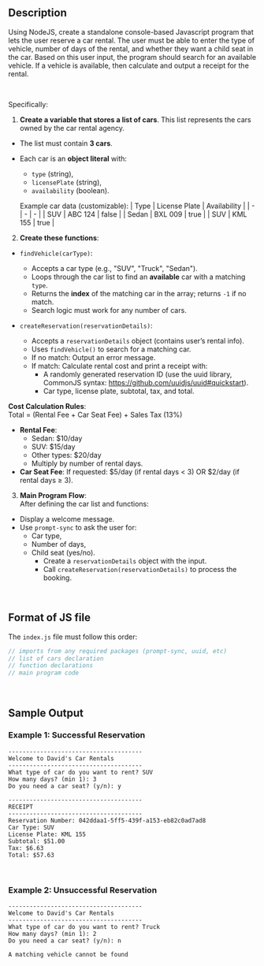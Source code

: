 ## Description

Using NodeJS, create a standalone console-based Javascript program that lets the user reserve a car rental.
The user must be able to enter the type of vehicle, number of days of the rental, and whether they want a
child seat in the car. Based on this user input, the program should search for an available vehicle. If a
vehicle is available, then calculate and output a receipt for the rental.

<br> 

Specifically:

1. **Create a variable that stores a list of cars**. This list represents the cars owned by the car rental agency. 
* The list must contain **3 cars**. 
* Each car is an **object literal** with: 
  * `type` (string), <br>
  * `licensePlate` (string), <br>
  * `availability` (boolean). <br>

  Example car data (customizable):
  | Type | License Plate | Availability |
  | - | - | - |
  | SUV	| ABC 124	| false |
  | Sedan	| BXL 009 |	true |
  | SUV	| KML 155	| true |
  <br>
  
2. **Create these functions**:
* `findVehicle(carType)`:
  * Accepts a car type (e.g., "SUV", "Truck", "Sedan").
  * Loops through the car list to find an **available** car with a matching `type`.
  * Returns the **index** of the matching car in the array; returns `-1` if no match.
  * Search logic must work for any number of cars.

* `createReservation(reservationDetails)`:
  * Accepts a `reservationDetails` object (contains user’s rental info).
  * Uses `findVehicle()` to search for a matching car.
  * If no match: Output an error message.
  * If match: Calculate rental cost and print a receipt with:
    * A randomly generated reservation ID (use the uuid library, CommonJS syntax: https://github.com/uuidjs/uuid#quickstart).
    * Car type, license plate, subtotal, tax, and total.

**Cost Calculation Rules**: <br>
Total = (Rental Fee + Car Seat Fee) + Sales Tax (13%)

* **Rental Fee**:
  * Sedan: $10/day
  * SUV: $15/day
  * Other types: $20/day
  * Multiply by number of rental days.
* **Car Seat Fee**: If requested: $5/day (if rental days < 3) OR $2/day (if rental days ≥ 3). <br>

3. **Main Program Flow**: <br>
After defining the car list and functions:
* Display a welcome message.
* Use `prompt-sync` to ask the user for:
  * Car type,
  * Number of days,
  * Child seat (yes/no).
    * Create a `reservationDetails` object with the input.
    * Call `createReservation(reservationDetails)` to process the booking.

<br> 

## Format of JS file

The `index.js` file must follow this order:

```javascript
// imports from any required packages (prompt-sync, uuid, etc)  
// list of cars declaration  
// function declarations  
// main program code
```

<br> 

## Sample Output

### Example 1: Successful Reservation

```
--------------------------------------  
Welcome to David's Car Rentals  
--------------------------------------  
What type of car do you want to rent? SUV  
How many days? (min 1): 3  
Do you need a car seat? (y/n): y  

--------------------------------------  
RECEIPT  
--------------------------------------  
Reservation Number: 042ddaa1-5ff5-439f-a153-eb82c0ad7ad8  
Car Type: SUV  
License Plate: KML 155  
Subtotal: $51.00  
Tax: $6.63  
Total: $57.63
```

<br> 

### Example 2: Unsuccessful Reservation

```
--------------------------------------  
Welcome to David's Car Rentals  
--------------------------------------  
What type of car do you want to rent? Truck  
How many days? (min 1): 2  
Do you need a car seat? (y/n): n  

A matching vehicle cannot be found
```


